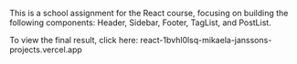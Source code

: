 This is a school assignment for the React course, focusing on building the following components: Header, Sidebar, Footer, TagList, and PostList.

To view the final result, click here:
react-1bvhl0lsq-mikaela-janssons-projects.vercel.app
